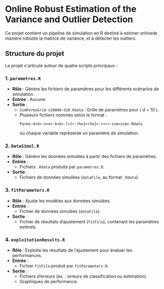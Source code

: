 # Online Robust Estimation of the Variance and Outlier Detection



Ce projet contient un pipeline de simulation en R destiné à estimer onlinede manière robuste la matrice de variance, et à détecter les outliers.

## Structure du projet

Le projet s'articule autour de quatre scripts principaux :

### 1. `parametres.R`

- **Rôle** : Génère les fichiers de paramètres pour les différents scénarios de simulation.
- **Entrée** : Aucune.
- **Sortie** :
  - `SimParmsGrid-n10000-d10.Rdata` : Grille de paramètres pour \( d = 10 \).
  - Plusieurs fichiers nommés selon le format :
    ```
    Parms-d<d>-n<n>-k<k>-l<l>-rho1<rho1>-r<r>-sim<sim>.Rdata
    ```
    où chaque variable représente un paramètre de simulation.

### 2. `DataSimul.R`

- **Rôle** : Génère les données simulées à partir des fichiers de paramètres.
- **Entrée** :
  - Fichiers `.Rdata` produits par `parametres.R`.
- **Sortie** :
  - Fichiers de données simulées (`dataFile`, au format `.Rdata`).

### 3. `fitParameters.R`

- **Rôle** : Ajuste les modèles aux données simulées.
- **Entrée** :
  - Fichier de données simulées (`dataFile`).
- **Sortie** :
  - Fichier de résultats d’ajustement (`fitFile`), contenant les paramètres estimés.

### 4. `exploitationResults.R`

- **Rôle** : Exploite les résultats de l’ajustement pour évaluer les performances.
- **Entrée** :
  - Fichier `fitFile` produit par `fitParameters.R`.
- **Sortie** :
  - Fichiers d’erreurs (ex. : erreurs de classification ou estimation).
  - Graphiques de performance.
